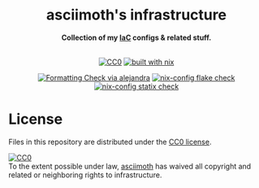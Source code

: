 <h1 align="center">
  asciimoth's infrastructure 
</h1>

<div align="center">
  <strong>Collection of my <a href="https://en.wikipedia.org/wiki/Infrastructure_as_code" >IaC</a> configs & related stuff.</strong>
  </br>
  </br>
  
[![CC0](https://img.shields.io/static/v1.svg?style=for-the-badge&label=License&message=CC0&color=orange)](https://github.com/asciimoth/infrastructure/blob/master/LICENSE)
[![built with nix](https://img.shields.io/static/v1?style=for-the-badge&logo=nixos&logoColor=white&label=&message=Built%20with%20Nix&color=41439a)](https://builtwithnix.org)
  
[![Formatting Check via alejandra](https://img.shields.io/github/actions/workflow/status/asciimoth/infrastructure/alejandra.yml?label=Nix%20fmt%20check&style=for-the-badge)](https://github.com/asciimoth/infrastructure/actions/workflows/alejandra.yml)
[![nix-config flake check](https://img.shields.io/github/actions/workflow/status/asciimoth/infrastructure/flake_check.yml?label=Flake%20check&style=for-the-badge)](https://github.com/asciimoth/infrastructure/actions/workflows/flake_check.yml)
[![nix-config statix check](https://img.shields.io/github/actions/workflow/status/asciimoth/infrastructure/statix.yml?label=Statix&style=for-the-badge)](https://github.com/asciimoth/infrastructure/actions/workflows/statix.yml)
</div>

# License
Files in this repository are distributed under the [CC0 license](./LICENSE).  
<p xmlns:dct="http://purl.org/dc/terms/">
  <a rel="license"
     href="http://creativecommons.org/publicdomain/zero/1.0/">
    <img src="http://i.creativecommons.org/p/zero/1.0/88x31.png" style="border-style: none;" alt="CC0" />
  </a>
  <br />
  To the extent possible under law,
  <a rel="dct:publisher"
     href="https://github.com/asciimoth">
    <span property="dct:title">asciimoth</span></a>
  has waived all copyright and related or neighboring rights to
  <span property="dct:title">infrastructure</span>.
</p>
